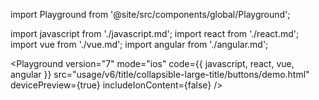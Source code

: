 import Playground from '@site/src/components/global/Playground';

import javascript from './javascript.md';
import react from './react.md';
import vue from './vue.md';
import angular from './angular.md';

<Playground
  version="7"
  mode="ios"
  code={{ javascript, react, vue, angular }}
  src="usage/v6/title/collapsible-large-title/buttons/demo.html"
  devicePreview={true}
  includeIonContent={false}
/>
